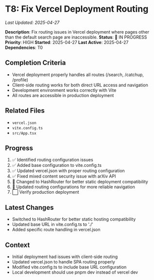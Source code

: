 # T8: Fix Vercel Deployment Routing
*Last Updated: 2025-04-27*

**Description**: Fix routing issues in Vercel deployment where pages other than the default search page are inaccessible.
**Status**: 🔄 IN PROGRESS
**Priority**: HIGH
**Started**: 2025-04-27
**Last Active**: 2025-04-27
**Dependencies**: T0

## Completion Criteria
- Vercel deployment properly handles all routes (/search, /catchup, /profile)
- Client-side routing works for both direct URL access and navigation
- Development environment works correctly with Vite
- All routes are accessible in production deployment

## Related Files
- `vercel.json`
- `vite.config.ts`
- `src/App.tsx`

## Progress
1. ✅ Identified routing configuration issues
2. ✅ Added base configuration to vite.config.ts
3. ✅ Updated vercel.json with proper routing configuration
4. ✅ Fixed mixed content security issue with arXiv API
5. 🔄 Changed to HashRouter for better static deployment compatibility
6. 🔄 Updated routing configurations for more reliable navigation
7. ⬜ Verify production deployment

## Latest Changes
- Switched to HashRouter for better static hosting compatibility
- Updated base URL in vite.config.ts to './'
- Added specific route handling in vercel.json

## Context
- Initial deployment had issues with client-side routing
- Updated vercel.json to handle SPA routing properly
- Modified vite.config.ts to include base URL configuration
- Local development should use pnpm dev instead of vercel dev